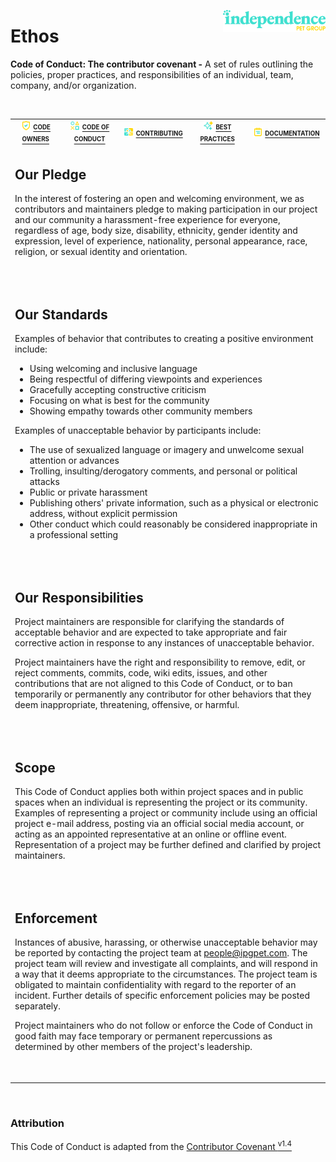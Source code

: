 [<img align="right" alt="company brand" src="../img/logo.lg.svg" width="164">](https://www.independencepetgroup.com/)

# Ethos 

**Code of Conduct: The contributor covenant -** A set of rules outlining the policies, proper practices, and responsibilities of an individual, team, company, and/or organization.

<br /><table><tr align="center" valign="middle" style="color:slategray">
<td><img src="../img/safe.svg" width="16" /> <a href="./CODEOWNER.md"><sup><sub><b>CODE OWNERS
<td><img src="../img/sign.svg" width="16" /> <a href="./CODE_OF_CONDUCT.md"><sup><sub><b>CODE OF CONDUCT
<td><img src="../img/gift.svg" width="16" /> <a href="./CONTRIBUTING.md"><sup><sub><b>CONTRIBUTING
<td><img src="../img/star.svg" width="16" /> <a href="./README.md"><sup><sub><b>BEST PRACTICES
<td><img src="../img/note.svg" width="16" /> <a href="../README.md"><sup><sub><b>DOCUMENTATION
<tr><td colspan="6">

## Our Pledge

In the interest of fostering an open and welcoming environment, we as contributors and maintainers pledge to making participation in our project and our community a harassment-free experience for everyone, regardless of age, body size, disability, ethnicity, gender identity and expression, level of experience, nationality, personal appearance, race, religion, or sexual identity and orientation.

<br /><tr><td colspan="6">

## Our Standards

Examples of behavior that contributes to creating a positive environment include:

* Using welcoming and inclusive language
* Being respectful of differing viewpoints and experiences
* Gracefully accepting constructive criticism
* Focusing on what is best for the community
* Showing empathy towards other community members

Examples of unacceptable behavior by participants include:

* The use of sexualized language or imagery and unwelcome sexual attention or advances
* Trolling, insulting/derogatory comments, and personal or political attacks
* Public or private harassment
* Publishing others' private information, such as a physical or electronic address, without explicit permission
* Other conduct which could reasonably be considered inappropriate in a professional setting

<br /><tr><td colspan="6">

## Our Responsibilities

Project maintainers are responsible for clarifying the standards of acceptable behavior and are expected to take appropriate and fair corrective action in response to any instances of unacceptable behavior.

Project maintainers have the right and responsibility to remove, edit, or reject comments, commits, code, wiki edits, issues, and other contributions that are not aligned to this Code of Conduct, or to ban temporarily or permanently any contributor for other behaviors that they deem inappropriate, threatening, offensive, or harmful.

<br /><tr><td colspan="6">

## Scope

This Code of Conduct applies both within project spaces and in public spaces when an individual is representing the project or its community. Examples of representing a project or community include using an official project e-mail address, posting via an official social media account, or acting as an appointed representative at an online or offline event. Representation of a project may be further defined and clarified by project maintainers.

<br /><tr><td colspan="6">

## Enforcement

Instances of abusive, harassing, or otherwise unacceptable behavior may be reported by contacting the project team at people@ipgpet.com. The project team will review and investigate all complaints, and will respond in a way that it deems appropriate to the circumstances. The project team is obligated to maintain confidentiality with regard to the reporter of an incident. Further details of specific enforcement policies may be posted separately.

Project maintainers who do not follow or enforce the Code of Conduct in good faith may face temporary or permanent repercussions as determined by other members of the project's leadership.

<br /></tr></table><br />

### Attribution

This Code of Conduct is adapted from the [Contributor Covenant <sup>v1.4</sup>](http://contributor-covenant.org/version/1/4/)